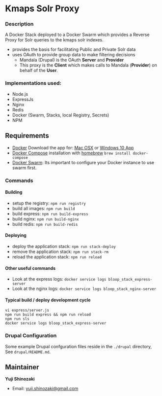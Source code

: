 # Kmaps Solr Proxy

### Description
A Docker Stack deployed to a Docker Swarm which provides a Reverse Proxy for Solr queries to the kmaps solr indexes.   

- provides the basis for facilitating Public and Private Solr data
- uses OAuth to provide group data to make filtering decisions     
    - Mandala (Drupal) is the OAuth **Server** and **Provider**
    - This proxy is the **Client** which makes calls to Mandala (**Provider**) on behalf of the **User**.

### Implementations used:
- Node.js
- ExpressJs
- Nginx
- Redis
- Docker (Swarm, Stacks, local Registry, Secrets)
- NPM

## Requirements

- [Docker](http://docker.com) Download the app for: [Mac OSX](https://download.docker.com/mac/stable/Docker.dmg) or [Windows 10 App](https://download.docker.com/win/stable/InstallDocker.msi)
- [Docker Compose](http://docs.docker.com/compose/) installation with [homebrew](https://brew.sh/index_de.html) `brew install docker-compose`
- [Docker Swarm](https://docs.docker.com/engine/swarm/swarm-tutorial): Its important to configure your Docker instance to use swarm first.

### Commands

#### Building

- setup the registry: `npm run registry`
- build all images: `npm run build`
- build express: `npm run build-express`
- build nginx: `npm run build-nginx`
- build redis: `npm run build-redis`

#### Deploying

- deploy the application stack: `npm run stack-deploy`
- remove the application stack: `npm run stack-rm`
- reload the application stack: `npm run reload`

#### Other useful commands

- Look at the express logs: `docker service logs bloop_stack_express-server`
- Look at the nginx logs: `docker service logs bloop_stack_nginx-server`

#### Typical build / deploy development cycle

```
vi express/server.js
npm run build express && npm run reload
npm run sls
docker service logs bloop_stack_express-server
```

### Drupal Configuration

Some example Drupal confguration files reside in the `./drupal` directory, See `drupal/README.md`.   

## Maintainer

**Yuji Shinozaki**

* Email: <yuji.shinozaki@gmail.com>
